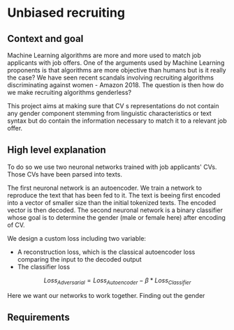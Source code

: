 # Unbiased recruiting

## Context and goal

Machine Learning algorithms are more and more used to match job applicants with job offers. One of the arguments used by Machine Learning proponents is that algorithms are more objective than humans but is it really the case? We have seen recent scandals involving recruiting algorithms discriminating against women - Amazon 2018. The question is then how do we make recruiting algorithms genderless?

This project aims at making sure that CV s representations do not contain any gender component  stemming from linguistic characteristics or text syntax but do contain the information necessary to match it to a relevant job offer. 

## High level explanation

To do so we use two neuronal networks trained with job applicants' CVs. Those CVs have been parsed into texts.

The first neuronal network is an autoencoder. We train a network to reproduce the text that has been fed to it. The text is beeing first encoded into a vector of smaller size than the initial tokenized texts. The encoded vector is then decoded. The second neuronal network is a binary classifier whose goal is to determine the gender (male or female here) after encoding of CV. 

We design a custom loss including two variable:

* A reconstruction loss, which is the classical autoencoder loss comparing the input to the decoded output
* The classifier loss

$$ Loss_{Adversarial} = Loss_{Autoencoder} - \beta*  Loss_{Classifier} $$

Here we want our networks to work together. Finding out the gender 

## Requirements


